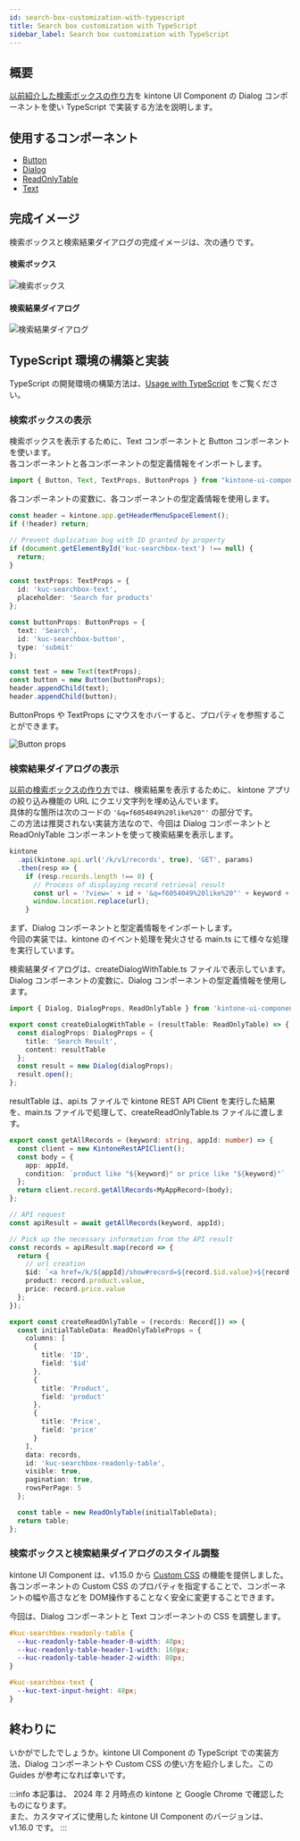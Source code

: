 ```yaml
---
id: search-box-customization-with-typescript
title: Search box customization with TypeScript
sidebar_label: Search box customization with TypeScript
---
```


## 概要

[以前紹介した検索ボックスの作り方](../../guides/search-box-customization.md)を kintone UI Component の Dialog コンポーネントを使い TypeScript で実装する方法を説明します。

## 使用するコンポーネント

- [Button](../components/desktop/button.md)
- [Dialog](../components/desktop/dialog.md)
- [ReadOnlyTable](../components/desktop/readonly-table.md)
- [Text](../components/desktop/text.md)

## 完成イメージ

検索ボックスと検索結果ダイアログの完成イメージは、次の通りです。

#### 検索ボックス

![検索ボックス](/img/search_box_ts.png)

#### 検索結果ダイアログ

![検索結果ダイアログ](/img/search_result_dialog_ts.png)

## TypeScript 環境の構築と実装

TypeScript の開発環境の構築方法は、[Usage with TypeScript](../../getting-started/usage-with-typescript.md) をご覧ください。

### 検索ボックスの表示

検索ボックスを表示するために、Text コンポーネントと Button コンポーネントを使います。<br/>
各コンポーネントと各コンポーネントの型定義情報をインポートします。

```typescript title="main.ts"
import { Button, Text, TextProps, ButtonProps } from "kintone-ui-component";
```

各コンポーネントの変数に、各コンポーネントの型定義情報を使用します。

```typescript title="main.ts"
const header = kintone.app.getHeaderMenuSpaceElement();
if (!header) return;

// Prevent duplication bug with ID granted by property
if (document.getElementById('kuc-searchbox-text') !== null) {
  return;
}

const textProps: TextProps = {
  id: 'kuc-searchbox-text',
  placeholder: 'Search for products'
};

const buttonProps: ButtonProps = {
  text: 'Search',
  id: 'kuc-searchbox-button',
  type: 'submit'
};

const text = new Text(textProps);
const button = new Button(buttonProps);
header.appendChild(text);
header.appendChild(button);
```

ButtonProps や TextProps にマウスをホバーすると、プロパティを参照することができます。

![Button props](/img/button_props.png)

### 検索結果ダイアログの表示

[以前の検索ボックスの作り方](../../guides/search-box-customization.md)では、検索結果を表示するために、
kintone アプリの絞り込み機能の URL にクエリ文字列を埋め込んでいます。<br/>
具体的な箇所は次のコードの `'&q=f6054049%20like%20"'` の部分です。<br/>
この方法は推奨されない実装方法なので、今回は Dialog コンポーネントと ReadOnlyTable コンポーネントを使って検索結果を表示します。

```javascript
kintone
  .api(kintone.api.url('/k/v1/records', true), 'GET', params)
  .then(resp => {
    if (resp.records.length !== 0) {
      // Process of displaying record retrieval result
      const url = '?view=' + id + '&q=f6054049%20like%20"' + keyword + '"';
      window.location.replace(url);
    }
```

まず、Dialog コンポーネントと型定義情報をインポートします。<br/>
今回の実装では、kintone のイベント処理を発火させる main.ts にて様々な処理を実行しています。

検索結果ダイアログは、createDialogWithTable.ts ファイルで表示しています。<br/>
Dialog コンポーネントの変数に、Dialog コンポーネントの型定義情報を使用します。

```typescript title="createDialogWithTable.ts"
import { Dialog, DialogProps, ReadOnlyTable } from 'kintone-ui-component';

export const createDialogWithTable = (resultTable: ReadOnlyTable) => {
  const dialogProps: DialogProps = {
    title: 'Search Result',
    content: resultTable
  };
  const result = new Dialog(dialogProps);
  result.open();
};
```

resultTable は、api.ts ファイルで kintone REST API Client を実行した結果を、main.ts ファイルで処理して、createReadOnlyTable.ts ファイルに渡します。

```typescript title="api.ts"
export const getAllRecords = (keyword: string, appId: number) => {
  const client = new KintoneRestAPIClient();
  const body = {
    app: appId,
    condition: `product like "${keyword}" or price like "${keyword}"`
  };
  return client.record.getAllRecords<MyAppRecord>(body);
};
```

```typescript title="main.ts"
// API request
const apiResult = await getAllRecords(keyword, appId);

// Pick up the necessary information from the API result
const records = apiResult.map(record => {
  return {
    // url creation
    $id: `<a href=/k/${appId}/show#record=${record.$id.value}>${record.$id.value}</a>`,
    product: record.product.value,
    price: record.price.value
  };
});
```

```typescript title="createReadOnlyTable.ts"
export const createReadOnlyTable = (records: Record[]) => {
  const initialTableData: ReadOnlyTableProps = {
    columns: [
      {
        title: 'ID',
        field: '$id'
      },
      {
        title: 'Product',
        field: 'product'
      },
      {
        title: 'Price',
        field: 'price'
      }
    ],
    data: records,
    id: 'kuc-searchbox-readonly-table',
    visible: true,
    pagination: true,
    rowsPerPage: 5
  };

  const table = new ReadOnlyTable(initialTableData);
  return table;
};
```

### 検索ボックスと検索結果ダイアログのスタイル調整

kintone UI Component は、v1.15.0 から [Custom CSS](../getting-started/custom-css.md) の機能を提供しました。各コンポーネントの Custom CSS のプロパティを指定することで、コンポーネントの幅や高さなどを DOM操作することなく安全に変更することできます。

今回は、Dialog コンポーネントと Text コンポーネントの CSS を調整します。

```css
#kuc-searchbox-readonly-table {
  --kuc-readonly-table-header-0-width: 40px;
  --kuc-readonly-table-header-1-width: 160px;
  --kuc-readonly-table-header-2-width: 80px;
}

#kuc-searchbox-text {
  --kuc-text-input-height: 48px;
}
```

## 終わりに

いかがでしたでしょうか。kintone UI Component の TypeScript での実装方法、Dialog コンポーネントや Custom CSS の使い方を紹介しました。この Guides が参考になれば幸いです。

:::info
本記事は、 2024 年 2 月時点の kintone と Google Chrome で確認したものになります。<br/>
また、カスタマイズに使用した kintone UI Component のバージョンは、v1.16.0 です。
:::
